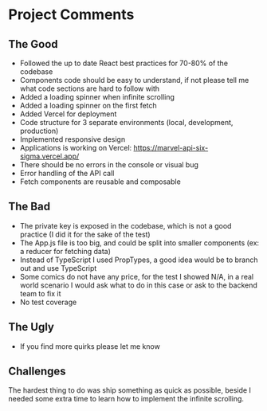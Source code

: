 # Project Comments

## The Good
- Followed the up to date React best practices for 70-80% of the codebase
- Components code should be easy to understand, if not please tell me what code sections are hard to follow with
- Added a loading spinner when infinite scrolling
- Added a loading spinner on the first fetch
- Added Vercel for deployment
- Code structure for 3 separate environments (local, development, production)
- Implemented responsive design
- Applications is working on Vercel: https://marvel-api-six-sigma.vercel.app/
- There should be no errors in the console or visual bug
- Error handling of the API call
- Fetch components are reusable and composable

## The Bad
- The private key is exposed in the codebase, which is not a good practice (I did it for the sake of the test)
- The App.js file is too big, and could be split into smaller components (ex: a reducer for fetching data)
- Instead of TypeScript I used PropTypes, a good idea would be to branch out and use TypeScript
- Some comics do not have any price, for the test I showed N/A, in a real world scenario I would ask what to do in this case or ask to the backend team to fix it
- No test coverage

## The Ugly
- If you find more quirks please let me know

## Challenges
The hardest thing to do was ship something as quick as possible, beside I needed some extra time to learn how to implement the infinite scrolling.
